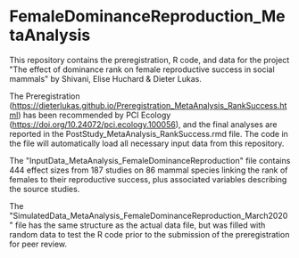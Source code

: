 # FemaleDominanceReproduction_MetaAnalysis

This repository contains the preregistration, R code, and data for the project "The effect of dominance rank on female reproductive success in social mammals" by Shivani, Elise Huchard & Dieter Lukas.

The Preregistration (https://dieterlukas.github.io/Preregistration_MetaAnalysis_RankSuccess.html) has been recommended by PCI Ecology (https://doi.org/10.24072/pci.ecology.100056), and the final analyses are reported in the PostStudy_MetaAnalysis_RankSuccess.rmd file. The code in the file will automatically load all necessary input data from this repository.

The "InputData_MetaAnalysis_FemaleDominanceReproduction" file contains 444 effect sizes from 187 studies on 86 mammal species linking the rank of females to their reproductive success, plus associated variables describing the source studies.

The "SimulatedData_MetaAnalysis_FemaleDominanceReproduction_March2020" file has the same structure as the actual data file, but was filled with random data to test the R code prior to the submission of the preregistration for peer review.


